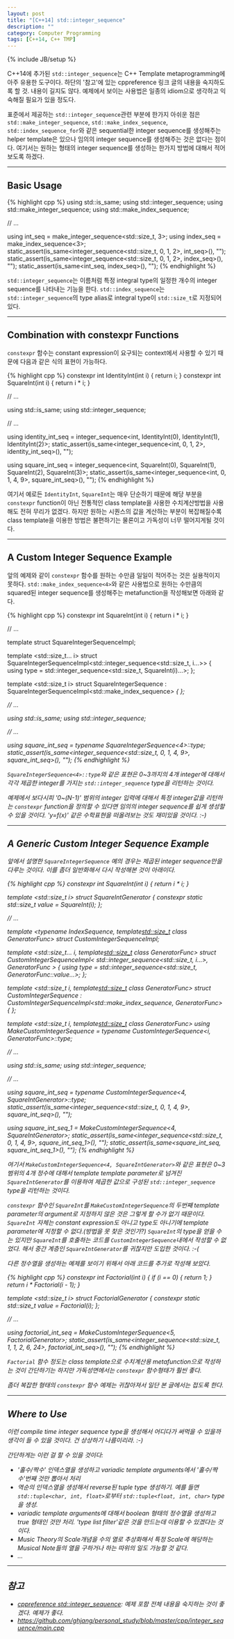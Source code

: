 ```yaml
---
layout: post
title: "[C++14] std::integer_sequence"
description: ""
category: Computer Programming
tags: [C++14, C++ TMP]
---
```

{% include JB/setup %}

C++14에 추가된 `std::integer_sequence`는 C++ Template metaprogramming에 아주 유용한 도구이다. 하단의 '참고'에 있는 cppreference 링크 글의 내용을 숙지하도록 할 것. 내용이 길지도 않다. 예제에서 보이는 사용법은 일종의 idiom으로 생각하고 익숙해질 필요가 있을 정도다.

표준에서 제공하는 `std::integer_sequence`관련 부분에 한가지 아쉬운 점은 `std::make_integer_sequence`, `std::make_index_sequence`, `std::index_sequence_for`와 같은 sequential한 integer sequence를 생성해주는 helper template은 있으나 임의의 integer sequence를 생성해주는 것은 없다는 점이다. 여기서는 원하는 형태의 integer sequence를 생성하는 한가지 방법에 대해서 적어보도록 하겠다.

---

## Basic Usage

{% highlight cpp %}
using std::is_same;
using std::integer_sequence;
using std::make_integer_sequence;
using std::make_index_sequence;

// ...

using int_seq = make_integer_sequence<std::size_t, 3>;
using index_seq = make_index_sequence<3>;
static_assert(is_same<integer_sequence<std::size_t, 0, 1, 2>, int_seq>(), "");
static_assert(is_same<integer_sequence<std::size_t, 0, 1, 2>, index_seq>(), "");
static_assert(is_same<int_seq, index_seq>(), "");
{% endhighlight %}

`std::integer_sequence`는 이름처럼 특정 integral type의 일정한 개수의 integer sequence를 나타내는 기능을 한다. `std::index_sequence`는 `std::integer_sequence`의 type alias로 integral type이 `std::size_t`로 지정되어있다.

---

## Combination with constexpr Functions

`constexpr` 함수는 constant expression이 요구되는 context에서 사용할 수 있기 때문에 다음과 같은 식의 표현이 가능하다.

{% highlight cpp %}
constexpr int IdentityInt(int i) { return i; }
constexpr int SquareInt(int i) { return i * i; }

// ...

using std::is_same;
using std::integer_sequence;
	
// ...

using identity_int_seq = integer_sequence<int, IdentityInt(0), IdentityInt(1), IdentityInt(2)>;
static_assert(is_same<integer_sequence<int, 0, 1, 2>, identity_int_seq>(), "");

using square_int_seq = integer_sequence<int, SquareInt(0), SquareInt(1), SquareInt(2), SquareInt(3)>;
static_assert(is_same<integer_sequence<int, 0, 1, 4, 9>, square_int_seq>(), "");
{% endhighlight %}

여기서 예로든 `IdentityInt`, `SquareInt`는 매우 단순하기 때문에 해당 부분을 `constexpr` function이 아닌 전통적인 class template을 사용한 수치계산방법을 사용해도 전혀 무리가 없겠다. 하지만 원하는 시퀀스의 값을 계산하는 부분이 복잡해질수록 class template을 이용한 방법은 불편하기는 물론이고 가독성이 너무 떨어지게될 것이다.

---

## A Custom Integer Sequence Example

앞의 예제와 같이 `constexpr` 함수를 원하는 수만큼 일일이 적어주는 것은 실용적이지 못하다. `std::make_index_sequence<4>`와 같은 사용법으로 원하는 수만큼의 squared된 integer sequence를 생성해주는 metafunction을 작성해보면 아래와 같다.

{% highlight cpp %}
constexpr int SquareInt(int i) { return i * i; }

// ...

template <typename IndexSequence>
struct SquareIntegerSequenceImpl;

template <std::size_t... i>
struct SquareIntegerSequenceImpl<std::integer_sequence<std::size_t, i...>>
{
    using type = std::integer_sequence<std::size_t, SquareInt(i)...>;
};

template <std::size_t i>
struct SquareIntegerSequence
        : SquareIntegerSequenceImpl<std::make_index_sequence<i>>
{ };

// ...

using std::is_same;
using std::integer_sequence;

// ...

using square_int_seq = typename SquareIntegerSequence<4>::type;
static_assert(is_same<integer_sequence<std::size_t, 0, 1, 4, 9>, square_int_seq>(), "");
{% endhighlight %}

`SquareIntegerSequence<4>::type`와 같은 표현은 0~3까지의 4개 integer에 대해서 각각 제곱한 integer를 가지는 `std::integer_sequence` type을 리턴하는 것이다.

예제에서 보다시피 '0~(N-1)' 범위의 integer 입력에 대해서 특정 integer값을 리턴하는 `constexpr` function을 정의할 수 있다면 임의의 integer sequence를 쉽게 생성할 수 있을 것이다. 'y=f(x)' 같은 수학표현을 떠올려보는 것도 재미있을 것이다. :-)

---

## A Generic Custom Integer Sequence Example

앞에서 설명한 `SquareIntegerSequence` 예의 경우는 제곱된 integer sequence만을 다루는 것이다. 이를 좀더 일반화해서 다시 작성해본 것이 아래이다.

{% highlight cpp %}
constexpr int SquareInt(int i) { return i * i; }

template <std::size_t i>
struct SquareIntGenerator
{
    constexpr static std::size_t value = SquareInt(i);
};

// ...

template <typename IndexSequence, template<std::size_t> class GeneratorFunc>
struct CustomIntegerSequenceImpl;

template <std::size_t... i, template<std::size_t> class GeneratorFunc>
struct CustomIntegerSequenceImpl<
            std::integer_sequence<std::size_t, i...>,
            GeneratorFunc
        >
{
    using type = std::integer_sequence<std::size_t, GeneratorFunc<i>::value...>;
};

template <std::size_t i, template<std::size_t> class GeneratorFunc>
struct CustomIntegerSequence
        : CustomIntegerSequenceImpl<std::make_index_sequence<i>, GeneratorFunc>
{ };

template <std::size_t i, template<std::size_t> class GeneratorFunc>
using MakeCustomIntegerSequence = typename CustomIntegerSequence<i, GeneratorFunc>::type;

// ...

using std::is_same;
using std::integer_sequence;

// ...

using square_int_seq = typename CustomIntegerSequence<4, SquareIntGenerator>::type;
static_assert(is_same<integer_sequence<std::size_t, 0, 1, 4, 9>, square_int_seq>(), "");

using square_int_seq_1 = MakeCustomIntegerSequence<4, SquareIntGenerator>;
static_assert(is_same<integer_sequence<std::size_t, 0, 1, 4, 9>, square_int_seq_1>(), "");
static_assert(is_same<square_int_seq, square_int_seq_1>(), "");
{% endhighlight %}

여기서 `MakeCustomIntegerSequence<4, SquareIntGenerator>`와 같은 표현은 0~3 범위의 4개 정수에 대해서 template template parameter로 넘겨진 `SquareIntGenerator`를 이용하여 제곱한 값으로 구성된 `std::integer_sequence` type을 리턴하는 것이다.

`constexpr` 함수인 `SquareInt`를 `MakeCustomIntegerSequence`의 두번째 template parameter의 argument로 지정하지 않은 것은 그렇게 할 수가 없기 때문이다. `SquareInt` 자체는 constant expression도 아니고 type도 아니기에 template parameter에 지정할 수 없다.(방법을 못 찾은 것인가?) `SquareInt`의 type을 얻을 수는 있지만 `SquareInt`를 호출하는 코드를 `CustomIntegerSequence`내에서 작성할 수 없었다. 해서 중간 계층인 `SquareIntGenerator`를 귀찮지만 도입한 것이다. :-(

다른 정수열을 생성하는 예제를 보이기 위해서 아래 코드를 추가로 작성해 보았다.

{% highlight cpp %}
constexpr int Factorial(int i)
{
    if (i == 0) {
        return 1;
    }
    return i * Factorial(i - 1);
}

template <std::size_t i>
struct FactorialGenerator
{
    constexpr static std::size_t value = Factorial(i);
};

// ...

using factorial_int_seq = MakeCustomIntegerSequence<5, FactorialGenerator>;
static_assert(is_same<integer_sequence<std::size_t, 1, 1, 2, 6, 24>, factorial_int_seq>(), "");
{% endhighlight %}

`Factorial` 함수 정도는 class template으로 수치계산용 metafunction으로 작성하는 것이 간단하기는 하지만 가독성면에서는 `constexpr` 함수형태가 훨씬 좋다.

좀더 복잡한 형태의 `constexpr` 함수 예제는 귀찮아져서 일단 본 글에서는 접도록 한다.

---

## Where to Use

이런 compile time integer sequence type을 생성해서 어디다가 써먹을 수 있을까 생각이 들 수 있을 것이다. 건 상상하기 나름이리라. :-)

간단하게는 이런 걸 할 수 있을 것이다:

+ '홀수/짝수' 인덱스열을 생성하고 variadic template arguments에서 '홀수/짝수'번째 것만 뽑아서 처리
+ 역순의 인덱스열을 생성해서 reverse된 tuple type 생성하기. 예를 들면 `std::tuple<char, int, float>`로부터 `std::tuple<float, int, char>` type을 생성.
+ variadic template arguments에 대해서 boolean 형태의 정수열을 생성하고 true 형태인 것만 처리. 'type list filter'같은 것을 만드는데 이용할 수 있겠다는 것이다.
+ Music Theory의 Scale개념을 수의 열로 추상화해서 특정 Scale에 해당하는 Musical Note들의 열을 구하거나 하는 따위의 일도 가능할 것 같다.
+ ...

---

## 참고
+ [cppreference std::integer_sequence](http://en.cppreference.com/w/cpp/utility/integer_sequence): 예제 포함 전체 내용을 숙지하는 것이 좋겠다. 예제가 좋다.
+ <https://github.com/ghjang/personal_study/blob/master/cpp/integer_sequence/main.cpp>
